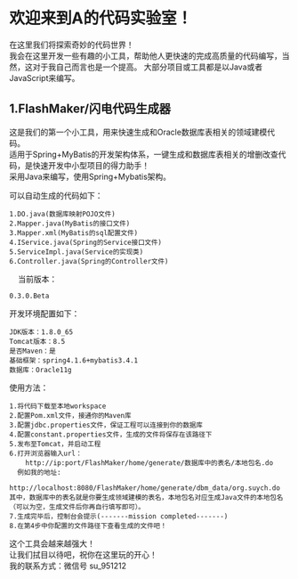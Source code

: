 欢迎来到A的代码实验室！
========
在这里我们将探索奇妙的代码世界！<br>
我会在这里开发一些有趣的小工具，帮助他人更快速的完成高质量的代码编写，当然，这对于我自己而言也是一个提高。
大部分项目或工具都是以Java或者JavaScript来编写。

1.FlashMaker/闪电代码生成器
--------
这是我们的第一个小工具，用来快速生成和Oracle数据库表相关的领域建模代码。<br>
适用于Spring+MyBatis的开发架构体系，一键生成和数据库表相关的增删改查代码，是快速开发中小型项目的得力助手！<br>
采用Java来编写，使用Spring+Mybatis架构。<br>

可以自动生成的代码如下：<br>

    1.DO.java(数据库映射POJO文件)
    2.Mapper.java(MyBatis的接口文件)
    3.Mapper.xml(MyBatis的sql配置文件)    
    4.IService.java(Spring的Service接口文件)
    5.ServiceImpl.java(Service的实现类)
    6.Controller.java(Spring的Controller文件)
    
当前版本：<br>

    0.3.0.Beta

开发环境配置如下：<br>

    JDK版本：1.8.0_65
    Tomcat版本：8.5
    是否Maven：是
    基础框架：spring4.1.6+mybatis3.4.1
    数据库：Oracle11g

使用方法：<br>

    1.将代码下载至本地workspace
    2.配置Pom.xml文件，接通你的Maven库
    3.配置jdbc.properties文件，保证工程可以连接到你的数据库
    4.配置constant.properties文件，生成的文件将保存在该路径下
    5.发布至Tomcat，并启动工程
    6.打开浏览器输入url：
        http://ip:port/FlashMaker/home/generate/数据库中的表名/本地包名.do
      例如我的地址:
        http://localhost:8080/FlashMaker/home/generate/dbm_data/org.suych.do
    其中，数据库中的表名就是你要生成领域建模的表名，本地包名对应生成Java文件的本地包名（可以为空，生成文件后你再自行填写即可）。
    7.生成完毕后，控制台会提示(-------mission completed-------)
    8.在第4步中你配置的文件路径下查看生成的文件吧！

这个工具会越来越强大！<br>
让我们拭目以待吧，祝你在这里玩的开心！<br>
我的联系方式：微信号 su_951212
